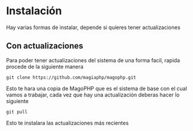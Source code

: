 # Instalación

Hay varias formas de instalar, depende si quieres tener actualizaciones

## Con actualizaciones

Para poder tener actualizaciones del sistema de una forma facil, rapida procede de la siguiente manera

```
git clone https://github.com/magiaphp/magophp.git
```

Esto te hara una copia de MagoPHP que es el sistema de base con el cual vamos a trabajar, cada vez que hay una actualización deberas hacer lo siguiente 

```
git pull
```

Esto te instalara las actualizaciones más recientes

